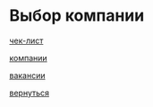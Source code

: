 # Выбор компании

[чек-лист](%D0%92%D1%8B%D0%B1%D0%BE%D1%80%20%D0%BA%D0%BE%D0%BC%D0%BF%D0%B0%D0%BD%D0%B8%D0%B8%201a5d6185023a4ac08ad2dc647218f091/%D1%87%D0%B5%D0%BA-%D0%BB%D0%B8%D1%81%D1%82%205e07f06a1e4542e087160ebea14a7cd3.md)

[компании](%D0%92%D1%8B%D0%B1%D0%BE%D1%80%20%D0%BA%D0%BE%D0%BC%D0%BF%D0%B0%D0%BD%D0%B8%D0%B8%201a5d6185023a4ac08ad2dc647218f091/%D0%BA%D0%BE%D0%BC%D0%BF%D0%B0%D0%BD%D0%B8%D0%B8%209c6ca0fd9fd84abfa426131e1e3a4666.md)

[вакансии](%D0%92%D1%8B%D0%B1%D0%BE%D1%80%20%D0%BA%D0%BE%D0%BC%D0%BF%D0%B0%D0%BD%D0%B8%D0%B8%201a5d6185023a4ac08ad2dc647218f091/%D0%B2%D0%B0%D0%BA%D0%B0%D0%BD%D1%81%D0%B8%D0%B8%20bee8bf6164314f1685ce63e72271bf62.md)




[вернуться](../)